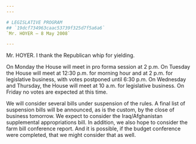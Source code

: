 ```yaml
---
---

# LEGISLATIVE PROGRAM
## `19dcf734963caac53739f325d7f5a6a6`
`Mr. HOYER — 8 May 2008`

---
```



Mr. HOYER. I thank the Republican whip for yielding.

On Monday the House will meet in pro forma session at 2 p.m. On 
Tuesday the House will meet at 12:30 p.m. for morning hour and at 2 
p.m. for legislative business, with votes postponed until 6:30 p.m. On 
Wednesday and Thursday, the House will meet at 10 a.m. for legislative 
business. On Friday no votes are expected at this time.

We will consider several bills under suspension of the rules. A final 
list of suspension bills will be announced, as is the custom, by the 
close of business tomorrow. We expect to consider the Iraq/Afghanistan 
supplemental appropriations bill. In addition, we also hope to consider 
the farm bill conference report. And it is possible, if the budget 
conference were completed, that we might consider that as well.